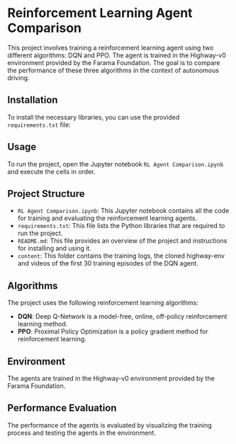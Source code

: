 # Reinforcement Learning Agent Comparison

This project involves training a reinforcement learning agent using two different algorithms: DQN and PPO. The agent is trained in the Highway-v0 environment provided by the Farama Foundation. The goal is to compare the performance of these three algorithms in the context of autonomous driving.

## Installation

To install the necessary libraries, you can use the provided `requirements.txt` file:


## Usage

To run the project, open the Jupyter notebook `RL Agent Comparison.ipynb` and execute the cells in order.

## Project Structure

- `RL Agent Comparison.ipynb`: This Jupyter notebook contains all the code for training and evaluating the reinforcement learning agents.
- `requirements.txt`: This file lists the Python libraries that are required to run the project.
- `README.md`: This file provides an overview of the project and instructions for installing and using it.
- `content`: This folder contains the training logs, the cloned highway-env and videos of the first 30 training episodes of the DQN agent.

## Algorithms

The project uses the following reinforcement learning algorithms:

- **DQN**: Deep Q-Network is a model-free, online, off-policy reinforcement learning method.
- **PPO**: Proximal Policy Optimization is a policy gradient method for reinforcement learning.

## Environment

The agents are trained in the Highway-v0 environment provided by the Farama Foundation.

## Performance Evaluation

The performance of the agents is evaluated by visualizing the training process and testing the agents in the environment.


